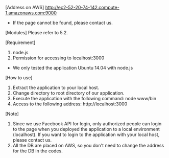 [Address on AWS]
http://ec2-52-20-74-142.compute-1.amazonaws.com:9000
* If the page cannot be found, please contact us.

[Modules]
Please refer to 5.2.

[Requirement]
1. node.js
2. Permission for accessing to localhost:3000
* We only tested the application Ubuntu 14.04 with node.js

[How to use]
1. Extract the application to your local host.
2. Change directory to root directory of our application.
3. Execute the application with the following command:
	 node www/bin
4. Access to the following address:
	http://localhost:3000

[Note]
1. Since we use Facebook API for login, only authorized people can login to the page when you deployed the application to a local environment (localhost). If you want to login to the application with your local host, please contact us.
2. All the DB are placed on AWS, so you don't need to change the address for the DB in the codes.
